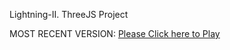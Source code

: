 Lightning-II. ThreeJS Project

MOST RECENT VERSION: [Please Click here to Play](https://rawcdn.githack.com/alperenbutun/jets-online/6e6fae9/index.html)
